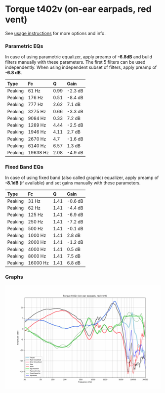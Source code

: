 # Torque t402v (on-ear earpads, red vent)
See [usage instructions](https://github.com/jaakkopasanen/AutoEq#usage) for more options and info.

### Parametric EQs
In case of using parametric equalizer, apply preamp of **-6.8dB** and build filters manually
with these parameters. The first 5 filters can be used independently.
When using independent subset of filters, apply preamp of **-6.8 dB**.

| Type    | Fc       |    Q | Gain    |
|:--------|:---------|:-----|:--------|
| Peaking | 61 Hz    | 0.99 | -2.3 dB |
| Peaking | 176 Hz   | 0.51 | -8.4 dB |
| Peaking | 777 Hz   | 2.62 | 7.1 dB  |
| Peaking | 3275 Hz  | 0.66 | -3.3 dB |
| Peaking | 9084 Hz  | 0.33 | 7.2 dB  |
| Peaking | 1289 Hz  | 4.44 | -2.5 dB |
| Peaking | 1946 Hz  | 4.11 | 2.7 dB  |
| Peaking | 2670 Hz  | 4.7  | -1.6 dB |
| Peaking | 6140 Hz  | 6.57 | 1.3 dB  |
| Peaking | 19638 Hz | 2.08 | -4.9 dB |

### Fixed Band EQs
In case of using fixed band (also called graphic) equalizer, apply preamp of **-8.1dB**
(if available) and set gains manually with these parameters.

| Type    | Fc       |    Q | Gain    |
|:--------|:---------|:-----|:--------|
| Peaking | 31 Hz    | 1.41 | -0.6 dB |
| Peaking | 62 Hz    | 1.41 | -4.4 dB |
| Peaking | 125 Hz   | 1.41 | -6.9 dB |
| Peaking | 250 Hz   | 1.41 | -7.2 dB |
| Peaking | 500 Hz   | 1.41 | -0.1 dB |
| Peaking | 1000 Hz  | 1.41 | 2.8 dB  |
| Peaking | 2000 Hz  | 1.41 | -1.2 dB |
| Peaking | 4000 Hz  | 1.41 | 0.5 dB  |
| Peaking | 8000 Hz  | 1.41 | 7.5 dB  |
| Peaking | 16000 Hz | 1.41 | 6.8 dB  |

### Graphs
![](./Torque%20t402v%20(on-ear%20earpads,%20red%20vent).png)